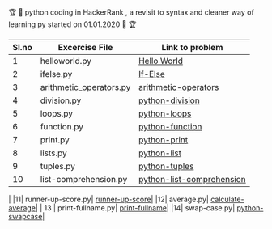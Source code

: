 :trophy: :dart: python coding in HackerRank , a revisit to syntax and cleaner way of learning py started on 01.01.2020 :dart: :trophy:

| Sl.no | Excercise File  | Link to problem | 
| ---- | ---- | ---- | 
| 1 | helloworld.py | [Hello World](https://www.hackerrank.com/challenges/py-hello-world/problem)|
| 2 | ifelse.py | [If-Else](https://www.hackerrank.com/challenges/py-if-else/problem)|
| 3 | arithmetic_operators.py | [arithmetic-operators](https://www.hackerrank.com/challenges/python-arithmetic-operators/problem)|
| 4 | division.py | [python-division](https://www.hackerrank.com/challenges/python-division/problem)|
| 5 | loops.py | [python-loops](https://www.hackerrank.com/challenges/python-loops/problem)|
| 6 | function.py | [python-function](https://www.hackerrank.com/challenges/write-a-function/problem)|
| 7 | print.py | [python-print](https://www.hackerrank.com/challenges/python-print/problem)|
| 8 | lists.py | [python-list](https://www.hackerrank.com/challenges/python-lists/problem)|
| 9 | tuples.py | [python-tuples](https://www.hackerrank.com/challenges/python-tuples/problem)|
| 10| list-comprehension.py| [python-list-comprehension](https://www.hackerrank.com/challenges/list-comprehensions/problem)|
|
|11| runner-up-score.py| [runner-up-score](https://www.hackerrank.com/challenges/find-second-maximum-number-in-a-list/problem)|
|12| average.py| [calculate-average](https://www.hackerrank.com/challenges/finding-the-percentage/problem)|
| 13 | print-fullname.py| [print-fullname](https://www.hackerrank.com/challenges/whats-your-name/problem)|
|14| swap-case.py| [python-swapcase](https://www.hackerrank.com/challenges/swap-case/problem)| 

